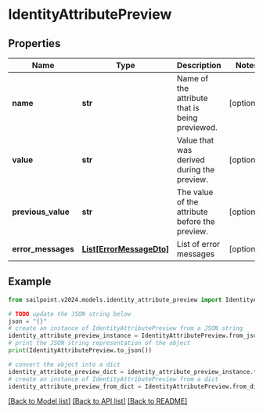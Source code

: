 # IdentityAttributePreview


## Properties

Name | Type | Description | Notes
------------ | ------------- | ------------- | -------------
**name** | **str** | Name of the attribute that is being previewed. | [optional] 
**value** | **str** | Value that was derived during the preview. | [optional] 
**previous_value** | **str** | The value of the attribute before the preview. | [optional] 
**error_messages** | [**List[ErrorMessageDto]**](ErrorMessageDto.md) | List of error messages | [optional] 

## Example

```python
from sailpoint.v2024.models.identity_attribute_preview import IdentityAttributePreview

# TODO update the JSON string below
json = "{}"
# create an instance of IdentityAttributePreview from a JSON string
identity_attribute_preview_instance = IdentityAttributePreview.from_json(json)
# print the JSON string representation of the object
print(IdentityAttributePreview.to_json())

# convert the object into a dict
identity_attribute_preview_dict = identity_attribute_preview_instance.to_dict()
# create an instance of IdentityAttributePreview from a dict
identity_attribute_preview_from_dict = IdentityAttributePreview.from_dict(identity_attribute_preview_dict)
```
[[Back to Model list]](../README.md#documentation-for-models) [[Back to API list]](../README.md#documentation-for-api-endpoints) [[Back to README]](../README.md)


